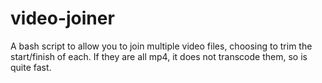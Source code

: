 # video-joiner
A bash script to allow you to join multiple video files, choosing to trim the start/finish of each. If they are all mp4, it does not transcode them, so is quite fast.

